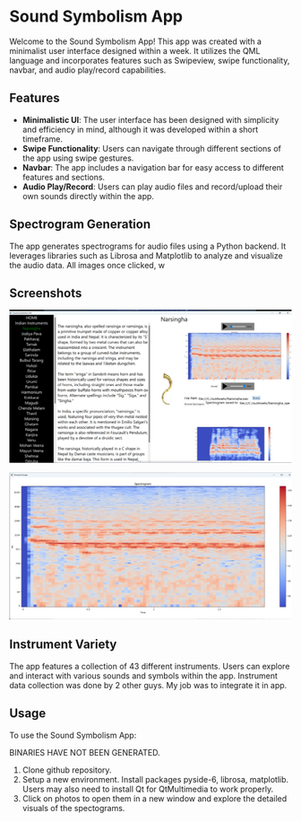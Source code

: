 # Sound Symbolism App

Welcome to the Sound Symbolism App! This app was created with a minimalist user interface designed within a week. It utilizes the QML language and incorporates features such as Swipeview, swipe functionality, navbar, and audio play/record capabilities.

## Features

- **Minimalistic UI**: The user interface has been designed with simplicity and efficiency in mind, although it was developed within a short timeframe.
- **Swipe Functionality**: Users can navigate through different sections of the app using swipe gestures.
- **Navbar**: The app includes a navigation bar for easy access to different features and sections.
- **Audio Play/Record**: Users can play audio files and record/upload their own sounds directly within the app.

## Spectrogram Generation

The app generates spectrograms for audio files using a Python backend. It leverages libraries such as Librosa and Matplotlib to analyze and visualize the audio data. All images once clicked, w

## Screenshots

<!-- Add screenshots of your app in action here -->
<!-- Make sure to replace `screenshot.png` with the actual filename of your screenshot -->
![Screenshot](blob/1.png)

![Screenshot](blob/2.png)



## Instrument Variety

The app features a collection of 43 different instruments. Users can explore and interact with various sounds and symbols within the app. Instrument data collection was done by 2 other guys. My job was to integrate it in app.

## Usage

To use the Sound Symbolism App:


BINARIES HAVE NOT BEEN GENERATED.
1. Clone github repository.
2. Setup a new environment. Install packages pyside-6, librosa, matplotlib. Users may also need to install Qt for QtMultimedia to work properly.
3. Click on photos to open them in a new window and explore the detailed visuals of the spectograms.
